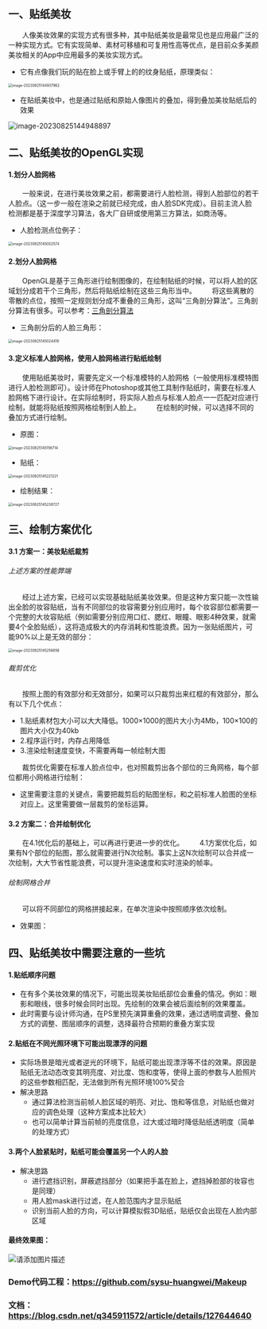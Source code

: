 ## 一、贴纸美妆

    人像美妆效果的实现方式有很多种，其中贴纸美妆是最常见也是应用最广泛的一种实现方式。它有实现简单、素材可移植和可复用性高等优点，是目前众多美颜美妆相关的App中应用最多的美妆实现方式。

- 它有点像我们玩的贴在脸上或手臂上的的纹身贴纸，原理类似：

<img src=".asserts/image-20230825144937962.png" alt="image-20230825144937962" style="zoom:50%;" />

- 在贴纸美妆中，也是通过贴纸和原始人像图片的叠加，得到叠加美妆贴纸后的效果

![image-20230825144948897](.asserts/image-20230825144948897.png)



## 二、贴纸美妆的OpenGL实现

#### 1.划分人脸网格

    一般来说，在进行美妆效果之前，都需要进行人脸检测，得到人脸部位的若干人脸点。（这一步一般在渲染之前就已经完成，由人脸SDK完成）。目前主流人脸检测都是基于深度学习算法，各大厂自研或使用第三方算法，如商汤等。

- 人脸检测点位例子：

<img src=".asserts/image-20230825145002574.png" alt="image-20230825145002574" style="zoom:50%;" />

#### 2.划分人脸网格

    OpenGL是基于三角形进行绘制图像的，在绘制贴纸的时候，可以将人脸的区域划分成若干个三角形，然后将贴纸绘制在这些三角形当中。     将这些离散的零散的点位，按照一定规则划分成不重叠的三角形，这叫“三角剖分算法”。三角剖分算法有很多。可以参考：[三角剖分算法](https://blog.csdn.net/weixin_45963815/article/details/118894886?ops_request_misc=%7B%22request%5Fid%22%3A%22167497653416782427415213%22%2C%22scm%22%3A%2220140713.130102334..%22%7D&request_id=167497653416782427415213&biz_id=0&utm_medium=distribute.pc_search_result.none-task-blog-2~all~sobaiduend~default-2-118894886-null-null.142^v71^pc_new_rank,201^v4^add_ask&utm_term=三角剖分算法&spm=1018.2226.3001.4187)

- 三角剖分后的人脸三角形：

<img src=".asserts/image-20230825145024419.png" alt="image-20230825145024419" style="zoom:50%;" />

#### 3.定义标准人脸网格，使用人脸网格进行贴纸绘制

    使用贴纸美妆时，需要先定义一个标准模特的人脸网格（一般使用标准模特图进行人脸检测即可）。设计师在Photoshop或其他工具制作贴纸时，需要在标准人脸网格下进行设计。在实际绘制时，将实际人脸点与标准人脸点一一匹配对应进行绘制，就能将贴纸按照网格绘制到人脸上。     在绘制的时候，可以选择不同的叠加方式进行绘制。

- 原图：

<img src=".asserts/image-20230825145156714.png" alt="image-20230825145156714" style="zoom:50%;" />

* 贴纸：

<img src=".asserts/image-20230825145221221.png" alt="image-20230825145221221" style="zoom:50%;" />

* 绘制结果：

<img src=".asserts/image-20230825145238727.png" alt="image-20230825145238727" style="zoom:50%;" />



## 三、绘制方案优化

#### 3.1 方案一：美妆贴纸裁剪

###### 上述方案的性能弊端

    经过上述方案，已经可以实现基础贴纸美妆效果。但是这种方案只能一次性输出全脸的妆容贴纸，当有不同部位的妆容需要分别应用时，每个妆容部位都需要一个完整的大妆容贴纸（例如需要分别应用口红、腮红、眼瞳、眼影4种效果，就需要4个全脸贴纸），这将造成极大的内存消耗和性能浪费。因为一张贴纸图片，可能90%以上是无效的部分：

<img src=".asserts/image-20230825145256856.png" alt="image-20230825145256856" style="zoom:50%;" />

###### 裁剪优化

    按照上图的有效部分和无效部分，如果可以只裁剪出来红框的有效部分，那么有以下几个优点：

- 1.贴纸素材包大小可以大大降低。1000×1000的图片大小为4Mb，100×100的图片大小仅为40kb
- 2.程序运行时，内存占用降低
- 3.渲染绘制速度变快，不需要再每一帧绘制大图

    裁剪优化需要在标准人脸点位中，也对照裁剪出各个部位的三角网格，每个部位都用小网格进行绘制：

* 这里需要注意的关键点，需要把裁剪后的贴图坐标，和之前标准人脸图的坐标对应上。这里需要做一层裁剪的坐标运算。



#### 3.2 方案二：合并绘制优化

    在4.1优化后的基础上，可以再进行更进一步的优化。     4.1方案优化后，如果有N个部位的贴图，那么就需要进行N次绘制。事实上这N次绘制可以合并成一次绘制，大大节省性能浪费，可以提升渲染速度和实时渲染的帧率。

###### 绘制网格合并

    可以将不同部位的网格拼接起来，在单次渲染中按照顺序依次绘制。

- 效果图：



## 四、贴纸美妆中需要注意的一些坑

#### 1.贴纸顺序问题

- 在有多个美妆效果的情况下，可能出现美妆贴纸部位会重叠的情况。例如：眼影和眼线，很多时候会同时出现。先绘制的效果会被后面绘制的效果覆盖。
- 此时需要与设计师沟通，在PS里预先演算重叠的效果，通过透明度调整、叠加方式的调整、图层顺序的调整，选择最符合预期的重叠方案实现

#### 2.贴纸在不同光照环境下可能出现漂浮的问题

- 实际场景是暗光或者逆光的环境下，贴纸可能出现漂浮等不佳的效果。原因是贴纸无法动态改变其明亮度、对比度、饱和度等，使得上面的参数与人脸照片的这些参数相匹配，无法做到所有光照环境100%契合
- 解决思路
  - 通过算法检测当前帧人脸区域的明亮、对比、饱和等信息，对贴纸也做对应的调色处理（这种方案成本比较大）
  - 也可以简单计算当前帧的亮度信息，过大或过暗时降低贴纸透明度（简单的处理方式）

#### 3.两个人脸紧贴时，贴纸可能会覆盖另一个人的人脸

- 解决思路
  - 进行遮挡识别，屏蔽遮挡部分（如果把手盖在脸上，遮挡掉脸部的妆容也是同理）
  - 用人脸mask进行过滤，在人脸范围内才显示贴纸
  - 识别当前人脸的方向，可以计算模拟假3D贴纸，贴纸仅会出现在人脸内部区域

#### 最终效果图：

![请添加图片描述](https://camo.githubusercontent.com/d935397144ade520bc1983fd85711c297f0316eba6ad0840d2f79a097b92d2fd/68747470733a2f2f696d672d626c6f672e6373646e696d672e636e2f31373066643733363932643834316434616136613462303664626539363236382e676966)

### Demo代码工程：https://github.com/sysu-huangwei/Makeup

### 文档：https://blog.csdn.net/q345911572/article/details/127644640